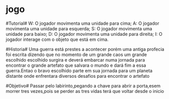 # jogo
#Tutorial#
W: O jogador movimenta uma unidade para cima;
A: O jogador movimenta uma unidade para esquerda;
S: O jogador movimenta uma unidade para baixo;
D: O jogador movimenta uma unidade para direita;
I: O jogador interage com o objeto que está em cima.

#Historia#
Uma guerra está prestes a acontecer  porém uma antiga profecia foi escrita  dizendo que no momento de um grande caos  um grande escolhido escolhido surgira e deverá embarcar numa jornada  para encontrar o grande artefato que salvara o mundo  e dará fim a essa guerra.Entao o bravo escolhido parte em sua jornada  para um planeta distante onde enfrentara diversos desafios  para encontrar o artefato

#Objetivo#
Passar pelo labirinto,pegando a chave para abrir a porta,esem morrer tres vezes,pois se perder as tres vidas terá que voltar desde o inicio
